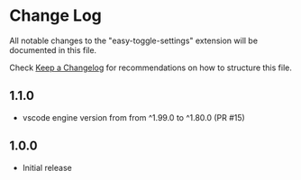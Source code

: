 # Change Log

All notable changes to the "easy-toggle-settings" extension will be documented in this file.

Check [Keep a Changelog](http://keepachangelog.com/) for recommendations on how to structure this file.

## 1.1.0

- vscode engine version from from ^1.99.0 to ^1.80.0 (PR #15)

## 1.0.0

- Initial release
